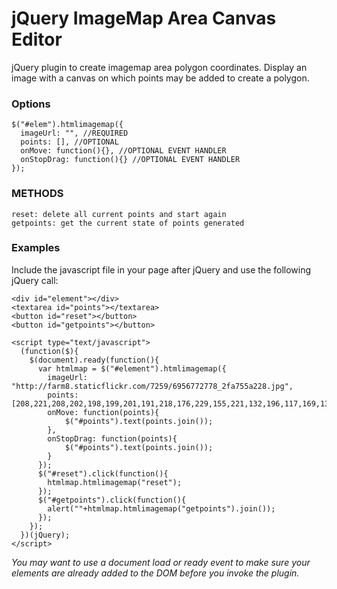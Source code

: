 jQuery ImageMap Area Canvas Editor
======================

jQuery plugin to create imagemap area polygon coordinates. 
Display an image with a canvas on which points may be added 
to create a polygon.

### Options

```
$("#elem").htmlimagemap({
  imageUrl: "", //REQUIRED
  points: [], //OPTIONAL
  onMove: function(){}, //OPTIONAL EVENT HANDLER
  onStopDrag: function(){} //OPTIONAL EVENT HANDLER
});
```

### METHODS

```
reset: delete all current points and start again
getpoints: get the current state of points generated
```

### Examples

Include the javascript file in your page after jQuery and use the following jQuery call:

```
<div id="element"></div>
<textarea id="points"></textarea>
<button id="reset"></button>
<button id="getpoints"></button>

<script type="text/javascript">
  (function($){
    $(document).ready(function(){
      var htmlmap = $("#element").htmlimagemap({
        imageUrl: "http://farm8.staticflickr.com/7259/6956772778_2fa755a228.jpg",
        points: [208,221,208,202,198,199,201,191,218,176,229,155,221,132,196,117,169,131,157,158,163,172,177,164,173,180,190,185,192,199,187,201,185,222],
        onMove: function(points){
        	$("#points").text(points.join());
        },
        onStopDrag: function(points){
        	$("#points").text(points.join());
        }
      });
      $("#reset").click(function(){
        htmlmap.htmlimagemap("reset");
      });
      $("#getpoints").click(function(){
        alert(""+htmlmap.htmlimagemap("getpoints").join());
      });
    });
  })(jQuery);
</script>
```

_You may want to use a document load or ready event to make sure your elements are already added to the DOM before you invoke the plugin._




